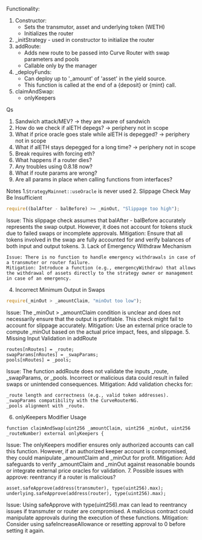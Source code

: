 Functionality:
1. Constructor:
    - Sets the transmutor, asset and underlying token (WETH)
    - Initializes the router
2. _initStrategy - used in constructor to initialize the router
3. addRoute:
    - Adds new route to be passed into Curve Router with swap parameters and pools
    - Callable only by the manager
4. _deployFunds:
    - Can deploy up to '_amount' of 'asset' in the yield source.
    - This function is called at the end of a {deposit} or {mint} call.
5. claimAndSwap:
    - onlyKeepers

Qs
1. Sandwich attack/MEV?  -> they are aware of sandwich
2. How do we check if alETH depegs? -> periphery not in scope
3. What if price oracle goes stale while alETH is depegged? -> periphery not in scope
4. What if alETH stays depegged for a long time? -> periphery not in scope
5. Break requires with forcing eth?
6. What happens if a router dies?
7. Any troubles using 0.8.18 now?
8. What if route params are wrong?
9. Are all params in place when calling functions from interfaces?

Notes 
1.`StrategyMainnet::useOracle` is never used
2. Slippage Check May Be Insufficient
```js
require((balAfter - balBefore) >= _minOut, "Slippage too high");
```
Issue: This slippage check assumes that balAfter - balBefore accurately represents the swap output. However, it does not account for tokens stuck due to failed swaps or incomplete approvals.
Mitigation: Ensure that all tokens involved in the swap are fully accounted for and verify balances of both input and output tokens.
3. Lack of Emergency Withdraw Mechanism

    Issue: There is no function to handle emergency withdrawals in case of a transmuter or router failure.
    Mitigation: Introduce a function (e.g., emergencyWithdraw) that allows the withdrawal of assets directly to the strategy owner or management in case of an emergency.
4. Incorrect Minimum Output in Swaps
```js
require(_minOut > _amountClaim, "minOut too low");
```
Issue: The _minOut > _amountClaim condition is unclear and does not necessarily ensure that the output is profitable. This check might fail to account for slippage accurately.
Mitigation: Use an external price oracle to compute _minOut based on the actual price impact, fees, and slippage.
5. Missing Input Validation in addRoute
```
routes[nRoutes] = _route;
swapParams[nRoutes] = _swapParams;
pools[nRoutes] = _pools;
```
Issue: The function addRoute does not validate the inputs _route, _swapParams, or _pools. Incorrect or malicious data could result in failed swaps or unintended consequences.
Mitigation: Add validation checks for:

    _route length and correctness (e.g., valid token addresses).
    _swapParams compatibility with the CurveRouterNG.
    _pools alignment with _route.
6. onlyKeepers Modifier Usage
```
function claimAndSwap(uint256 _amountClaim, uint256 _minOut, uint256 _routeNumber) external onlyKeepers {
```
Issue: The onlyKeepers modifier ensures only authorized accounts can call this function. However, if an authorized keeper account is compromised, they could manipulate _amountClaim and _minOut for profit.
Mitigation: Add safeguards to verify _amountClaim and _minOut against reasonable bounds or integrate external price oracles for validation.
7. Possible issues with approve: reentrancy if a router is malicious?
```
asset.safeApprove(address(transmuter), type(uint256).max);
underlying.safeApprove(address(router), type(uint256).max);
```
Issue: Using safeApprove with type(uint256).max can lead to reentrancy issues if transmuter or router are compromised. A malicious contract could manipulate approvals during the execution of these functions.
Mitigation: Consider using safeIncreaseAllowance or resetting approval to 0 before setting it again.